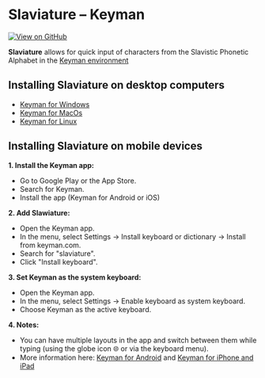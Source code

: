 
# Slaviature – Keyman

[![View on GitHub](https://img.shields.io/badge/View%20on%20GitHub-f2f2f2?style=for-the-badge&logo=github&logoColor=303030&color=f2f2f2)](https://github.com/IS-UMK/Slaviature/blob/master/keyman/)

**Slaviature** allows for quick input of characters from the Slavistic Phonetic
Alphabet in the [Keyman environment](https://keyman.com/keyboards/slaviature)

## Installing Slaviature on desktop computers

- [Keyman for Windows](https://help.keyman.com/products/windows/current-version/)
- [Keyman for MacOs](https://help.keyman.com/products/mac/current-version/)
- [Keyman for Linux](https://help.keyman.com/products/linux/current-version/)

## Installing Slaviature on mobile devices

**1. Install the Keyman app:**
   - Go to Google Play or the App Store.
   - Search for Keyman.
   - Install the app (Keyman for Android or iOS)

**2. Add Slawiature:**
   - Open the Keyman app.
   - In the menu, select Settings → Install keyboard or dictionary → Install from keyman.com.
   - Search for "slaviature".
   - Click "Install keyboard".

**3. Set Keyman as the system keyboard:**
   - Open the Keyman app.
   - In the menu, select Settings → Enable keyboard as system keyboard.
   - Choose Keyman as the active keyboard.

**4. Notes:**
   - You can have multiple layouts in the app and switch between them while typing (using the globe icon 🌐 or via the keyboard menu).
   - More information here: [Keyman for
      Android](https://help.keyman.com/products/android/current-version/) and [Keyman for iPhone and iPad](https://help.keyman.com/products/iphone-and-ipad/current-version/)
